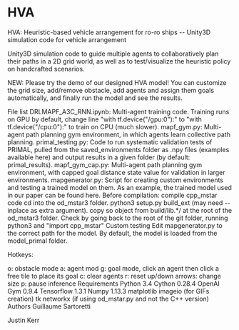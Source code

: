 # HVA
HVA: Heuristic-based vehicle arrangement for ro-ro ships -- Unity3D simulation code for  vehicle arrangement

Unity3D simulation code to guide multiple agents to collaboratively plan their paths in a 2D grid world, as well as to test/visualize the heuristic policy on handcrafted scenarios.

NEW: Please try the demo of our designed HVA model! You can customize the grid size, add/remove obstacle, add agents and assign them goals automatically, and finally run the model and see the results.

File list
DRLMAPF_A3C_RNN.ipynb: Multi-agent training code. Training runs on GPU by default, change line "with tf.device("/gpu:0"):" to "with tf.device("/cpu:0"):" to train on CPU (much slower).
mapf_gym.py: Multi-agent path planning gym environment, in which agents learn collective path planning.
primal_testing.py: Code to run systematic validation tests of PRIMAL, pulled from the saved_environments folder as .npy files (examples available here) and output results in a given folder (by default: primal_results).
mapf_gym_cap.py: Multi-agent path planning gym environment, with capped goal distance state value for validation in larger environments.
mapgenerator.py: Script for creating custom environments and testing a trained model on them. As an example, the trained model used in our paper can be found here.
Before compilation: compile cpp_mstar code
cd into the od_mstar3 folder.
python3 setup.py build_ext (may need --inplace as extra argument).
copy so object from build/lib.*/ at the root of the od_mstar3 folder.
Check by going back to the root of the git folder, running python3 and "import cpp_mstar"
Custom testing
Edit mapgenerator.py to the correct path for the model. By default, the model is loaded from the model_primal folder.

Hotkeys:

o: obstacle mode
a: agent mod
g: goal mode, click an agent then click a free tile to place its goal
c: clear agents
r: reset
up/down arrows: change size
p: pause inference
Requirements
Python 3.4
Cython 0.28.4
OpenAI Gym 0.9.4
Tensorflow 1.3.1
Numpy 1.13.3
matplotlib
imageio (for GIFs creation)
tk
networkx (if using od_mstar.py and not the C++ version)
Authors
Guillaume Sartoretti

Justin Kerr
